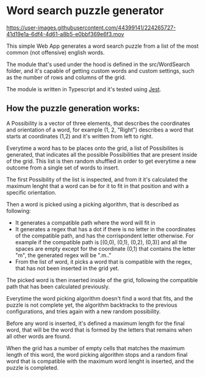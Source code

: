 # Word search puzzle generator



https://user-images.githubusercontent.com/44399141/224265727-41d19e1a-6df4-4d61-a8b5-e0bbf369e6f3.mov




This simple Web App generates a word search puzzle from a list of the most common (not offensive) english words.

The module that's used under the hood is defined in the src/WordSearch folder, and it's capable of getting custom words and custom settings, such as the number of rows and columns of the grid.

The module is written in Typescript and it's tested using [Jest](https://github.com/facebook/jest).

## How the puzzle generation works:

A Possibility is a vector of three elements, that describes the coordinates and orientation of a word, for example (1, 2, "Right") describes a word that starts at coordinates (1,2) and it's written from left to right.

Everytime a word has to be places onto the grid, a list of Possibilites is generated, that indicates all the possible Possibilities that are present inside of the grid. This list is then random shuffled in order to get everytime a new outcome from a single set of words to insert.

The first Possibility of the list is inspected, and from it it's calculated the maximum lenght that a word can be for it to fit in that position and with a specific orientation.

Then a word is picked using a picking algorithm, that is described as following:

-   It generates a compatible path where the word will fit in
-   It generates a regex that has a dot if there is no letter in the coordinates of the compatible path, and has the corrispondent letter otherwise. For example if the compatible path is [(0,0), (0,1), (0,2), (0,3)] and all the spaces are empty except for the coordinate (0,1) that contains the letter "m", the generated regex will be ".m.."
-   From the list of word, it picks a word that is compatible with the regex, that has not been inserted in the grid yet.

The picked word is then inserted inside of the grid, following the compatible path that has been calculated previously.

Everytime the word picking algorithm doesn't find a word that fits, and the puzzle is not complete yet, the algorithm backtracks to the previous configurations, and tries again with a new random possibility.

Before any word is inserted, it's defined a maximum length for the final word, that will be the word that is formed by the letters that remains when all other words are found.

When the grid has a number of empty cells that matches the maximum length of this word, the word picking algorithm stops and a random final word that is compatible with the maximum word lenght is inserted, and the puzzle is completed.
